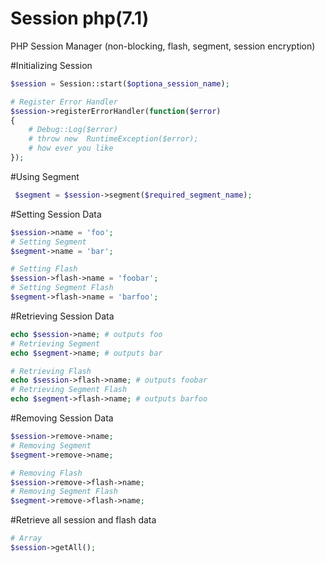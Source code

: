 # Session php(7.1)
PHP Session Manager (non-blocking, flash, segment, session encryption)

#Initializing Session
```php
$session = Session::start($optiona_session_name);

# Register Error Handler
$session->registerErrorHandler(function($error)
{
    # Debug::Log($error)
    # throw new  RuntimeException($error);
    # how ever you like
});
```

#Using Segment
```php
 $segment = $session->segment($required_segment_name);
```

#Setting Session Data
```php
$session->name = 'foo';
# Setting Segment
$segment->name = 'bar';

# Setting Flash
$session->flash->name = 'foobar';
# Setting Segment Flash
$segment->flash->name = 'barfoo';
```

#Retrieving Session Data
```php
echo $session->name; # outputs foo
# Retrieving Segment
echo $segment->name; # outputs bar

# Retrieving Flash
echo $session->flash->name; # outputs foobar
# Retrieving Segment Flash
echo $segment->flash->name; # outputs barfoo
```

#Removing Session Data
```php
$session->remove->name;
# Removing Segment
$segment->remove->name;

# Removing Flash
$session->remove->flash->name;
# Removing Segment Flash
$segment->remove->flash->name;
```

#Retrieve all session and flash data
```php
# Array
$session->getAll();
```
